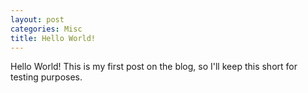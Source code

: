 ```yaml
---
layout: post
categories: Misc
title: Hello World!
---
```


Hello World! This is my first post on the blog, so I'll keep this short for testing purposes.
